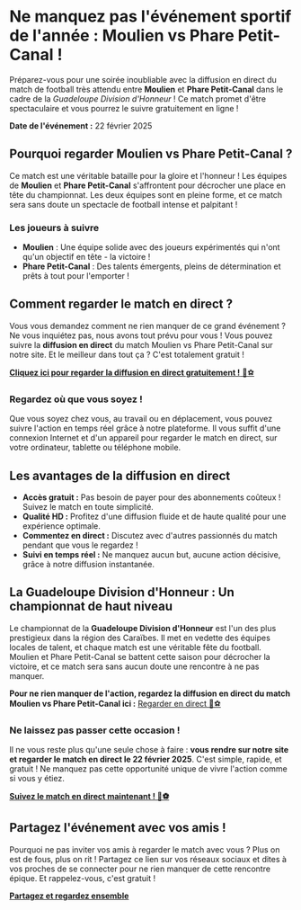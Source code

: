 # Ne manquez pas l'événement sportif de l'année : Moulien vs Phare Petit-Canal !

Préparez-vous pour une soirée inoubliable avec la diffusion en direct du match de football très attendu entre **Moulien** et **Phare Petit-Canal** dans le cadre de la _Guadeloupe Division d'Honneur_ ! Ce match promet d'être spectaculaire et vous pourrez le suivre gratuitement en ligne !

**Date de l'événement :** 22 février 2025

## Pourquoi regarder Moulien vs Phare Petit-Canal ?

Ce match est une véritable bataille pour la gloire et l'honneur ! Les équipes de **Moulien** et **Phare Petit-Canal** s'affrontent pour décrocher une place en tête du championnat. Les deux équipes sont en pleine forme, et ce match sera sans doute un spectacle de football intense et palpitant !

### Les joueurs à suivre

- **Moulien** : Une équipe solide avec des joueurs expérimentés qui n'ont qu'un objectif en tête - la victoire !
- **Phare Petit-Canal** : Des talents émergents, pleins de détermination et prêts à tout pour l'emporter !

## Comment regarder le match en direct ?

Vous vous demandez comment ne rien manquer de ce grand événement ? Ne vous inquiétez pas, nous avons tout prévu pour vous ! Vous pouvez suivre la **diffusion en direct** du match Moulien vs Phare Petit-Canal sur notre site. Et le meilleur dans tout ça ? C'est totalement gratuit !

[**Cliquez ici pour regarder la diffusion en direct gratuitement !** 🎥⚽](https://tinyurl.com/livestreamfreeo?st=Moulien+vs+Phare+Petit-Canal&si=gh)

### Regardez où que vous soyez !

Que vous soyez chez vous, au travail ou en déplacement, vous pouvez suivre l'action en temps réel grâce à notre plateforme. Il vous suffit d'une connexion Internet et d'un appareil pour regarder le match en direct, sur votre ordinateur, tablette ou téléphone mobile.

## Les avantages de la diffusion en direct

- **Accès gratuit :** Pas besoin de payer pour des abonnements coûteux ! Suivez le match en toute simplicité.
- **Qualité HD :** Profitez d'une diffusion fluide et de haute qualité pour une expérience optimale.
- **Commentez en direct :** Discutez avec d'autres passionnés du match pendant que vous le regardez !
- **Suivi en temps réel :** Ne manquez aucun but, aucune action décisive, grâce à notre diffusion instantanée.

## La Guadeloupe Division d'Honneur : Un championnat de haut niveau

Le championnat de la **Guadeloupe Division d'Honneur** est l'un des plus prestigieux dans la région des Caraïbes. Il met en vedette des équipes locales de talent, et chaque match est une véritable fête du football. Moulien et Phare Petit-Canal se battent cette saison pour décrocher la victoire, et ce match sera sans aucun doute une rencontre à ne pas manquer.

**Pour ne rien manquer de l'action, regardez la diffusion en direct du match Moulien vs Phare Petit-Canal ici :** [Regarder en direct 🎉⚽](https://tinyurl.com/livestreamfreeo?st=Moulien+vs+Phare+Petit-Canal&si=gh)

### Ne laissez pas passer cette occasion !

Il ne vous reste plus qu'une seule chose à faire : **vous rendre sur notre site et regarder le match en direct le 22 février 2025**. C'est simple, rapide, et gratuit ! Ne manquez pas cette opportunité unique de vivre l'action comme si vous y étiez.

[**Suivez le match en direct maintenant ! 🎥⚽**](https://tinyurl.com/livestreamfreeo?st=Moulien+vs+Phare+Petit-Canal&si=gh)

## Partagez l'événement avec vos amis !

Pourquoi ne pas inviter vos amis à regarder le match avec vous ? Plus on est de fous, plus on rit ! Partagez ce lien sur vos réseaux sociaux et dites à vos proches de se connecter pour ne rien manquer de cette rencontre épique. Et rappelez-vous, c'est gratuit !

[**Partagez et regardez ensemble**](https://tinyurl.com/livestreamfreeo?st=Moulien+vs+Phare+Petit-Canal&si=gh)
